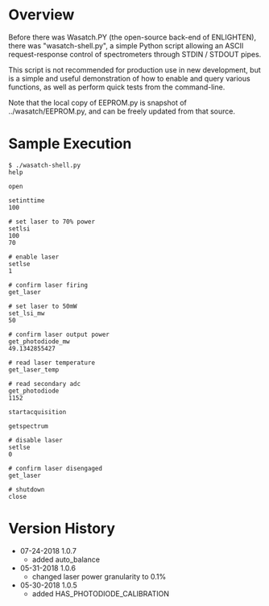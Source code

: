 # Overview

Before there was Wasatch.PY (the open-source back-end of ENLIGHTEN), there was
"wasatch-shell.py", a simple Python script allowing an ASCII request-response 
control of spectrometers through STDIN / STDOUT pipes.

This script is not recommended for production use in new development, but is a 
simple and useful demonstration of how to enable and query various functions,
as well as perform quick tests from the command-line.

Note that the local copy of EEPROM.py is snapshot of ../wasatch/EEPROM.py, and 
can be freely updated from that source.

# Sample Execution

    $ ./wasatch-shell.py
    help

    open

    setinttime
    100

    # set laser to 70% power
    setlsi
    100
    70

    # enable laser
    setlse
    1

    # confirm laser firing
    get_laser

    # set laser to 50mW
    set_lsi_mw
    50

    # confirm laser output power
    get_photodiode_mw
    49.1342855427

    # read laser temperature
    get_laser_temp

    # read secondary adc
    get_photodiode
    1152

    startacquisition

    getspectrum

    # disable laser
    setlse
    0

    # confirm laser disengaged
    get_laser

    # shutdown
    close

# Version History

- 07-24-2018 1.0.7
    - added auto\_balance
- 05-31-2018 1.0.6
    - changed laser power granularity to 0.1%
- 05-30-2018 1.0.5
    - added HAS\_PHOTODIODE\_CALIBRATION

